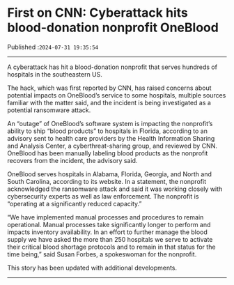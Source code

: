 # First on CNN: Cyberattack hits blood-donation nonprofit OneBlood

Published :`2024-07-31 19:35:54`

---

A cyberattack has hit a blood-donation nonprofit that serves hundreds of hospitals in the southeastern US.

The hack, which was first reported by CNN, has raised concerns about potential impacts on OneBlood’s service to some hospitals, multiple sources familiar with the matter said, and the incident is being investigated as a potential ransomware attack.

An “outage” of OneBlood’s software system is impacting the nonprofit’s ability to ship “blood products” to hospitals in Florida, according to an advisory sent to health care providers by the Health Information Sharing and Analysis Center, a cyberthreat-sharing group, and reviewed by CNN. OneBlood has been manually labeling blood products as the nonprofit recovers from the incident, the advisory said.

OneBlood serves hospitals in Alabama, Florida, Georgia, and North and South Carolina, according to its website. In a statement, the nonprofit acknowledged the ransomware attack and said it was working closely with cybersecurity experts as well as law enforcement. The nonprofit is “operating at a significantly reduced capacity.”

“We have implemented manual processes and procedures to remain operational. Manual processes take significantly longer to perform and impacts inventory availability. In an effort to further manage the blood supply we have asked the more than 250 hospitals we serve to activate their critical blood shortage protocols and to remain in that status for the time being,” said Susan Forbes, a spokeswoman for the nonprofit.

This story has been updated with additional developments.

---

